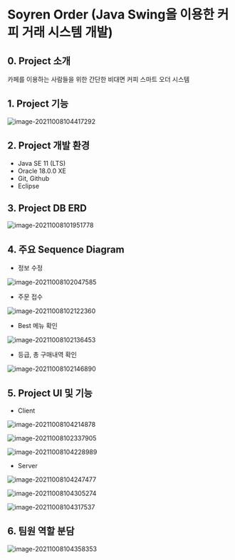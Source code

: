 

# Soyren Order (Java Swing을 이용한 커피 거래 시스템 개발)



## 0. Project 소개

카페를 이용하는 사람들을 위한 간단한 비대면 커피 스마트 오더 시스템



## 1. Project 기능

![image-20211008104417292](https://github.com/jsj0718/SoyrenOrder/blob/main/README.assets/image-20211008104417292.png)



## 2. Project 개발 환경

- Java SE 11 (LTS)
- Oracle 18.0.0 XE
- Git, Github
- Eclipse



## 3. Project DB ERD

![image-20211008101951778](https://github.com/jsj0718/SoyrenOrder/blob/main/README.assets/image-20211008101951778.png)



## 4. 주요 Sequence Diagram



* 정보 수정

![image-20211008102047585](https://github.com/jsj0718/SoyrenOrder/blob/main/README.assets/image-20211008102047585.png)



* 주문 접수

![image-20211008102122360](https://github.com/jsj0718/SoyrenOrder/blob/main/README.assets/image-20211008102122360.png)



* Best 메뉴 확인

![image-20211008102136453](https://github.com/jsj0718/SoyrenOrder/blob/main/README.assets/image-20211008102136453.png)



* 등급, 총 구매내역 확인

![image-20211008102146890](https://github.com/jsj0718/SoyrenOrder/blob/main/README.assets/image-20211008102146890.png)



## 5. Project UI 및 기능



* Client

![image-20211008104214878](https://github.com/jsj0718/SoyrenOrder/blob/main/README.assets/image-20211008104214878.png)

![image-20211008102337905](https://github.com/jsj0718/SoyrenOrder/blob/main/README.assets/image-20211008102337905.png)

![image-20211008104228989](https://github.com/jsj0718/SoyrenOrder/blob/main/README.assets/image-20211008104228989.png)



* Server

![image-20211008104247477](https://github.com/jsj0718/SoyrenOrder/blob/main/README.assets/image-20211008104247477.png)

![image-20211008104305274](https://github.com/jsj0718/SoyrenOrder/blob/main/README.assets/image-20211008104305274.png)

![image-20211008104317537](https://github.com/jsj0718/SoyrenOrder/blob/main/README.assets/image-20211008104317537.png)



## 6. 팀원 역할 분담

![image-20211008104358353](https://github.com/jsj0718/SoyrenOrder/blob/main/README.assets/image-20211008104358353.png)



